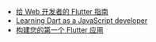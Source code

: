 - [给 Web 开发者的 Flutter 指南](https://flutter.cn/docs/get-started/flutter-for/web-devs)
- [Learning Dart as a JavaScript developer](https://dart.cn/guides/language/coming-from/js-to-dart)
- [构建您的第一个 Flutter 应用](https://codelabs.developers.google.com/codelabs/flutter-codelab-firstope)
